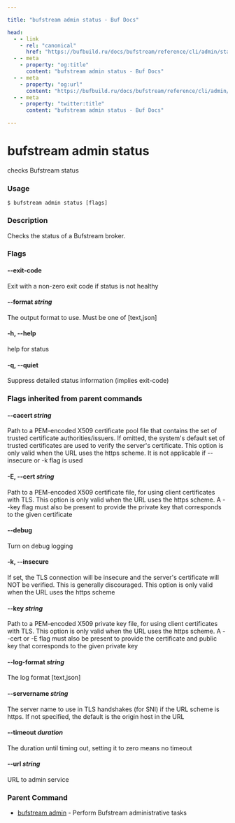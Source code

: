```yaml
---

title: "bufstream admin status - Buf Docs"

head:
  - - link
    - rel: "canonical"
      href: "https://bufbuild.ru/docs/bufstream/reference/cli/admin/status/"
  - - meta
    - property: "og:title"
      content: "bufstream admin status - Buf Docs"
  - - meta
    - property: "og:url"
      content: "https://bufbuild.ru/docs/bufstream/reference/cli/admin/status/"
  - - meta
    - property: "twitter:title"
      content: "bufstream admin status - Buf Docs"

---
```


# bufstream admin status

checks Bufstream status

### Usage

```console
$ bufstream admin status [flags]
```

### Description

Checks the status of a Bufstream broker.

### Flags

#### \--exit-code

Exit with a non-zero exit code if status is not healthy

#### \--format _string_

The output format to use. Must be one of \[text,json\]

#### \-h, --help

help for status

#### \-q, --quiet

Suppress detailed status information (implies exit-code)

### Flags inherited from parent commands

#### \--cacert _string_

Path to a PEM-encoded X509 certificate pool file that contains the set of trusted certificate authorities/issuers. If omitted, the system's default set of trusted certificates are used to verify the server's certificate. This option is only valid when the URL uses the https scheme. It is not applicable if --insecure or -k flag is used

#### \-E, --cert _string_

Path to a PEM-encoded X509 certificate file, for using client certificates with TLS. This option is only valid when the URL uses the https scheme. A --key flag must also be present to provide the private key that corresponds to the given certificate

#### \--debug

Turn on debug logging

#### \-k, --insecure

If set, the TLS connection will be insecure and the server's certificate will NOT be verified. This is generally discouraged. This option is only valid when the URL uses the https scheme

#### \--key _string_

Path to a PEM-encoded X509 private key file, for using client certificates with TLS. This option is only valid when the URL uses the https scheme. A --cert or -E flag must also be present to provide the certificate and public key that corresponds to the given private key

#### \--log-format _string_

The log format \[text,json\]

#### \--servername _string_

The server name to use in TLS handshakes (for SNI) if the URL scheme is https. If not specified, the default is the origin host in the URL

#### \--timeout _duration_

The duration until timing out, setting it to zero means no timeout

#### \--url _string_

URL to admin service

### Parent Command

- [bufstream admin](../) - Perform Bufstream administrative tasks
